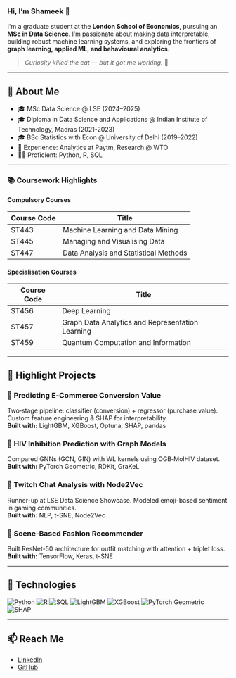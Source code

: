 ### Hi, I’m Shameek 👋

I'm a graduate student at the **London School of Economics**, pursuing an **MSc in Data Science**. I’m passionate about making data interpretable, building robust machine learning systems, and exploring the frontiers of **graph learning, applied ML, and behavioural analytics**.  
> _Curiosity killed the cat — but it got me working._ 🐾

---

## 🚀 About Me
- 🎓 MSc Data Science @ LSE (2024–2025)
- 🎓 Diploma in Data Science and Applications @ Indian Institute of Technology, Madras (2021-2023)
- 🎓 BSc Statistics with Econ @ University of Delhi (2019–2022)
- 🏢 Experience: Analytics at Paytm, Research @ WTO
- 👨‍💻 Proficient: Python, R, SQL

---

### 📚 Coursework Highlights

#### Compulsory Courses
| Course Code | Title |
|-------------|-------|
| ST443       | Machine Learning and Data Mining |
| ST445       | Managing and Visualising Data |
| ST447       | Data Analysis and Statistical Methods |

#### Specialisation Courses
| Course Code | Title |
|-------------|-------|
| ST456       | Deep Learning |
| ST457       | Graph Data Analytics and Representation Learning |
| ST459       | Quantum Computation and Information |


---

## 🧪 Highlight Projects

### 🔹 Predicting E‑Commerce Conversion Value
Two‑stage pipeline: classifier (conversion) + regressor (purchase value). Custom feature engineering & SHAP for interpretability.  
**Built with:** LightGBM, XGBoost, Optuna, SHAP, pandas

### 🔹 HIV Inhibition Prediction with Graph Models  
Compared GNNs (GCN, GIN) with WL kernels using OGB‑MolHIV dataset.  
**Built with:** PyTorch Geometric, RDKit, GraKeL

### 🔹 Twitch Chat Analysis with Node2Vec  
Runner-up at LSE Data Science Showcase. Modeled emoji-based sentiment in gaming communities.  
**Built with:** NLP, t-SNE, Node2Vec

### 🔹 Scene-Based Fashion Recommender  
Built ResNet-50 architecture for outfit matching with attention + triplet loss.  
**Built with:** TensorFlow, Keras, t-SNE

---

## 🔧 Technologies
![Python](https://img.shields.io/badge/-Python-black?logo=python)
![R](https://img.shields.io/badge/-R-276DC3?logo=r)
![SQL](https://img.shields.io/badge/-SQL-4479A1?logo=postgresql)
![LightGBM](https://img.shields.io/badge/-LightGBM-darkgreen)
![XGBoost](https://img.shields.io/badge/-XGBoost-brightgreen)
![PyTorch Geometric](https://img.shields.io/badge/-PyTorch%20Geometric-red?logo=pytorch)
![SHAP](https://img.shields.io/badge/-SHAP-orange)

---

## 📫 Reach Me
- [LinkedIn](https://www.linkedin.com/in/shameekp/)
- [GitHub](https://github.com/YourUsername)
